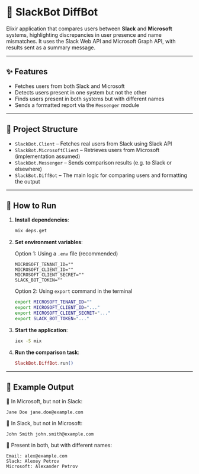 # 🤖 SlackBot DiffBot

Elixir application that compares users between **Slack** and **Microsoft** systems, highlighting discrepancies in user presence and name mismatches. It uses the Slack Web API and Microsoft Graph API, with results sent as a summary message.

---

## ✨ Features

- Fetches users from both Slack and Microsoft
- Detects users present in one system but not the other
- Finds users present in both systems but with different names
- Sends a formatted report via the `Messenger` module

---

## 🧱 Project Structure

- `SlackBot.Client` – Fetches real users from Slack using Slack API
- `SlackBot.MicrosoftClient` – Retrieves users from Microsoft (implementation assumed)
- `SlackBot.Messenger` – Sends comparison results (e.g. to Slack or elsewhere)
- `SlackBot.DiffBot` – The main logic for comparing users and formatting the output

---

## 🚀 How to Run

1. **Install dependencies**:

    ```bash
    mix deps.get
    ```

2. **Set environment variables**:

    Option 1: Using a `.env` file (recommended)

    ```
    MICROSOFT_TENANT_ID=""
    MICROSOFT_CLIENT_ID=""
    MICROSOFT_CLIENT_SECRET=""
    SLACK_BOT_TOKEN=""
    ```

    Option 2: Using `export` command in the terminal

    ```bash
    export MICROSOFT_TENANT_ID=""     
    export MICROSOFT_CLIENT_ID="..."   
    export MICROSOFT_CLIENT_SECRET="..."   
    export SLACK_BOT_TOKEN="..."   
    ```

3. **Start the application**:

    ```bash
    iex -S mix
    ```

4. **Run the comparison task**:

    ```elixir
    SlackBot.DiffBot.run()
    ```

---

## 🧪 Example Output

🔵 In Microsoft, but not in Slack:

    Jane Doe jane.doe@example.com

🔵 In Slack, but not in Microsoft:

    John Smith john.smith@example.com

🔵 Present in both, but with different names:

    Email: alex@example.com
    Slack: Alexey Petrov
    Microsoft: Alexander Petrov

